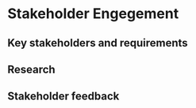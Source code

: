 # Stakeholder Engegement <!-- 500 words -->

## Key stakeholders and requirements
<!-- 
Identify key stakeholders, then gather and prioritise requirements
-->

## Research
<!-- 
Research and compare potential organisational data solutions to generate ideas for developing a data solution
-->

## Stakeholder feedback
<!--
Gather initial stakeholder feedback, and present the final recommendation to decision-makers for approval
-->